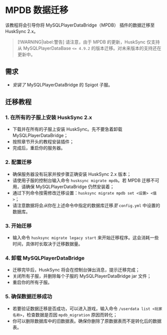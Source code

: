 # MPDB 数据迁移
该教程将会引导你将 MySQLPlayerDataBridge（MPDB） 插件的数据迁移至 HuskSync 2.x。

> [!WARNING|label:警告]
> 请注意，由于 MPDB 的更新，HuskSync 仅支持从 MySQLPlayerDataBase `<= 4.9.2` 的版本迁移。对未来版本的支持还在更新中。

## 需求

* *安装了* MySQLPlayerDataBridge 的 Spigot 子服。

## 迁移教程

### 1. 在所有的子服上安装 HuskSync 2.x

* 下载并在所有的子服上安装 HuskSync。先不要急着卸载 MySQLPlayerDataBridge；
* 按照章节开头的教程安装插件；
* 完成后，重启你的服务器。

### 2. 配置迁移

* 确保服务器没有玩家并按步骤正确安装 HuskSync 2.x 版本；
* 请使用子服的控制台输入命令 `husksync migrate mpdb`。若 MPDB 迁移不可用，请确保 MySQLPlayerDataBridge 仍然安装着；
* 通过下列命令按需修改迁移设置：`husksync migrate mpdb set <设置> <值>`；
* 请注意数据将会*从*你在上述命令中指定的数据库迁移*至* `config.yml` 中设置的数据库。

### 3. 开始迁移

* 输入命令 `husksync migrate legacy start` 来开始迁移程序。这会消耗一些时间，具体时长取决于迁移数据量。

### 4. 卸载 MySQLPlayerDataBridge

* 迁移完毕后，HuskSync 将会在控制台弹出消息，提示迁移完成；
* 关闭所有子服，并删除每个子服的 MySQLPlayerDataBridge jar 文件；
* 重启你的所有子服。

### 5. 确保数据迁移成功

* 若要验证数据迁移是否成功，可以进入游戏，输入命令 `/userdata list <玩家名称>`，检查数据是否因 `mpdb_migration` 原因而转化；
* 你可以删除数据库中的旧数据表。确保你删除了原数据表而不是转化后的数据表。
